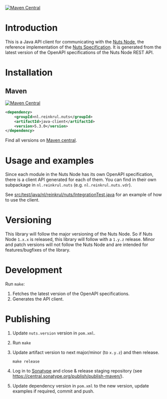[![Maven Central](https://maven-badges.herokuapp.com/maven-central/nl.reinkrul.nuts/java-client/badge.svg?style=flat)](https://search.maven.org/artifact/nl.reinkrul.nuts/java-client)

# Introduction
This is a Java API client for communicating with the [Nuts Node](https://github.com/nuts-foundation/nuts-node),
the reference implementation of the [Nuts Specification](https://nuts-foundation.gitbook.io/).
It is generated from the latest version of the OpenAPI specifications of the Nuts Node REST API.

# Installation

## Maven
[![Maven Central](https://maven-badges.herokuapp.com/maven-central/nl.reinkrul.nuts/java-client/badge.svg?style=flat)](https://search.maven.org/artifact/nl.reinkrul.nuts/java-client)

```xml
<dependency>
    <groupId>nl.reinkrul.nuts</groupId>
    <artifactId>java-client</artifactId>
    <version>5.3.0</version>
</dependency>
```

Find all versions on [Maven central](https://search.maven.org/artifact/nl.reinkrul.nuts/java-client).

# Usage and examples
Since each module in the Nuts Node has its own OpenAPI specification, there is a client API generated for each of them.
You can find in their own subpackage in `nl.reinkrul.nuts` (e.g. `nl.reinkrul.nuts.vdr`).

See [src/test/java/nl/reinkrul/nuts/IntegrationTest.java](src/test/java/nl/reinkrul/nuts/IntegrationTest.java) for an example of how to use the client.

# Versioning

This library will follow the major versioning of the Nuts Node. So if Nuts Node `1.x.x` is released, this library will follow with a `1.y.z` release.
Minor and patch versions will not follow the Nuts Node and are intended for features/bugfixes of the library.

# Development

Run `make`:

1. Fetches the latest version of the OpenAPI specifications.
2. Generates the API client.

# Publishing

1. Update `nuts.version` version in `pom.xml`.
2. Run `make`
3. Update artifact version to next major/minor (to `x.y.z`) and then release.
   ```shell
   make release
   ```

5. Log in to [Sonatype](https://s01.oss.sonatype.org/) and close & release staging repository (see https://central.sonatype.org/publish/publish-maven/).
6. Update dependency version in `pom.xml` to the new version, update examples if required, commit and push.
